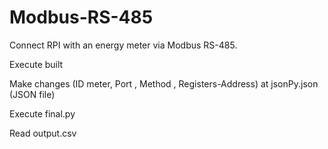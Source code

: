 # Modbus-RS-485
Connect RPI with an energy meter via Modbus RS-485.

Execute built

Make changes (ID meter, Port , Method , Registers-Address) at jsonPy.json (JSON file) 

Execute final.py

Read output.csv
